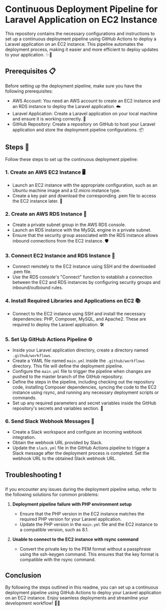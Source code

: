 # Continuous Deployment Pipeline for Laravel Application on EC2 Instance

This repository contains the necessary configurations and instructions to set up a continuous deployment pipeline using GitHub Actions to deploy a Laravel application on an EC2 instance. This pipeline automates the deployment process, making it easier and more efficient to deploy updates to your application. ✨🚀

## Prerequisites 📋

Before setting up the deployment pipeline, make sure you have the following prerequisites:

- AWS Account: You need an AWS account to create an EC2 instance and an RDS instance to deploy the Laravel application. ☁️
- Laravel Application: Create a Laravel application on your local machine and ensure it is working correctly. 🌟
- GitHub Repository: Create a repository on GitHub to host your Laravel application and store the deployment pipeline configurations. 📦

## Steps 🚀

Follow these steps to set up the continuous deployment pipeline:

### 1. Create an AWS EC2 Instance 🖥️

- Launch an EC2 instance with the appropriate configuration, such as an Ubuntu machine image and a t2.micro instance type.
- Create a key pair and download the corresponding .pem file to access the EC2 instance later. 🔑

### 2. Create an AWS RDS Instance 💾

- Create a private subnet group in the AWS RDS console.
- Launch an RDS instance with the MySQL engine in a private subnet.
- Ensure that the security group associated with the RDS instance allows inbound connections from the EC2 instance. 🛡️

### 3. Connect EC2 Instance and RDS Instance 🤝

- Connect remotely to the EC2 instance using SSH and the downloaded .pem file.
- Use the RDS console's "Connect" function to establish a connection between the EC2 and RDS instances by configuring security groups and inbound/outbound rules.

### 4. Install Required Libraries and Applications on EC2 📚

- Connect to the EC2 instance using SSH and install the necessary dependencies: PHP, Composer, MySQL, and Apache2. These are required to deploy the Laravel application. 🛠️

### 5. Set Up GitHub Actions Pipeline ⚙️

- Inside your Laravel application directory, create a directory named `.github/workflows`.
- Create a YAML file named `main.yml` inside the `.github/workflows` directory. This file will define the deployment pipeline.
- Configure the `main.yml` file to trigger the pipeline when changes are pushed to the master branch of the GitHub repository.
- Define the steps in the pipeline, including checking out the repository code, installing Composer dependencies, syncing the code to the EC2 instance using rsync, and running any necessary deployment scripts or commands.
- Set up any required parameters and secret variables inside the GitHub repository's secrets and variables section. 🔧

### 6. Send Slack Webhook Messages 💬

- Create a Slack workspace and configure an incoming webhook integration.
- Obtain the webhook URL provided by Slack.
- Update the `slack.yml` file in the GitHub Actions pipeline to trigger a Slack message after the deployment process is completed. Set the webhook URL to the obtained Slack webhook URL.

## Troubleshooting ❗

If you encounter any issues during the deployment pipeline setup, refer to the following solutions for common problems:

1. **Deployment pipeline failure with PHP environment setup** 

   - Ensure that the PHP version in the EC2 instance matches the required PHP version for your Laravel application.
   - Update the PHP version in the `main.yml` file and the EC2 instance to a compatible version, such as 8.1.

2. **Unable to connect to the EC2 instance with rsync command** 

   - Convert the private key to the PEM format without a passphrase using the ssh-keygen command. This ensures that the key format is compatible with the rsync command.

## Conclusion 

By following the steps outlined in this readme, you can set up a continuous deployment pipeline using GitHub Actions to deploy your Laravel application on an EC2 instance. Enjoy seamless deployments and streamline your development workflow! 🚀✨
